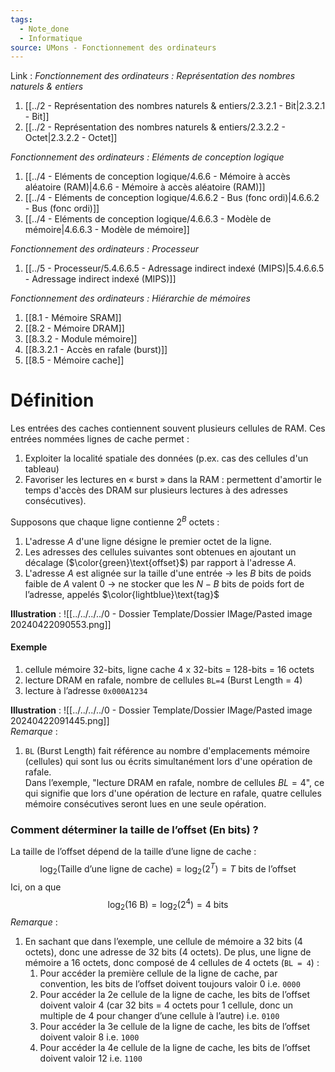 ```yaml
---
tags:
  - Note_done
  - Informatique
source: UMons - Fonctionnement des ordinateurs
---
```


Link :
_Fonctionnement des ordinateurs : Représentation des nombres naturels & entiers_
1. [[../2 - Représentation des nombres naturels & entiers/2.3.2.1 - Bit|2.3.2.1 - Bit]]
2. [[../2 - Représentation des nombres naturels & entiers/2.3.2.2 - Octet|2.3.2.2 - Octet]]

_Fonctionnement des ordinateurs : Eléments de conception logique_
1. [[../4 - Eléments de conception logique/4.6.6 - Mémoire à accès aléatoire (RAM)|4.6.6 - Mémoire à accès aléatoire (RAM)]]
2. [[../4 - Eléments de conception logique/4.6.6.2 - Bus (fonc ordi)|4.6.6.2 - Bus (fonc ordi)]]
3. [[../4 - Eléments de conception logique/4.6.6.3 - Modèle de mémoire|4.6.6.3 - Modèle de mémoire]]

_Fonctionnement des ordinateurs : Processeur_
1. [[../5 - Processeur/5.4.6.6.5 - Adressage indirect indexé (MIPS)|5.4.6.6.5 - Adressage indirect indexé (MIPS)]]

_Fonctionnement des ordinateurs : Hiérarchie de mémoires_
1. [[8.1 - Mémoire SRAM]]
2. [[8.2 - Mémoire DRAM]]
3. [[8.3.2 - Module mémoire]]
4. [[8.3.2.1 - Accès en rafale (burst)]]
5. [[8.5 - Mémoire cache]]

# Définition
Les entrées des caches contiennent souvent plusieurs cellules de RAM. Ces entrées nommées lignes de cache permet :
1. Exploiter la localité spatiale des données (p.ex. cas des cellules d'un tableau) 
2. Favoriser les lectures en « burst » dans la RAM : permettent d'amortir le temps d'accès des DRAM sur plusieurs lectures à des adresses consécutives).

Supposons que chaque ligne contienne $2^B$ octets :
1. L'adresse $A$ d'une ligne désigne le premier octet de la ligne. 
2. Les adresses des cellules suivantes sont obtenues en ajoutant un décalage ($\color{green}\text{offset}$) par rapport à l'adresse $A$. 
3. L'adresse $A$ est alignée sur la taille d'une entrée → les $B$ bits de poids faible de $A$ valent 0 → ne stocker que les $N-B$ bits de poids fort de l’adresse, appelés $\color{lightblue}\text{tag}$ 

**Illustration** : ![[../../../../0 - Dossier Template/Dossier IMage/Pasted image 20240422090553.png]]
#### Exemple
1. cellule mémoire 32-bits, ligne cache 4 x 32-bits = 128-bits = 16 octets 
2. lecture DRAM en rafale, nombre de cellules `BL=4` (Burst Length = 4)
3. lecture à l’adresse `0x000A1234`

**Illustration** : ![[../../../../0 - Dossier Template/Dossier IMage/Pasted image 20240422091445.png]]
\
_Remarque_ :
1. `BL` (Burst Length) fait référence au nombre d'emplacements mémoire (cellules) qui sont lus ou écrits simultanément lors d'une opération de rafale. 
\
Dans l’exemple, "lecture DRAM en rafale, nombre de cellules $BL=4$", ce qui signifie que lors d'une opération de lecture en rafale, quatre cellules mémoire consécutives seront lues en une seule opération.


### Comment déterminer la taille de l’offset (En bits) ?  
La taille de l’offset dépend de la taille d’une ligne de cache : $$\log_2(\text{Taille d’une ligne de cache})=\log_2\left(2^T\right)=T\text{ bits de l’offset}$$ Ici, on a que $$\log_2(16\text{ B})=\log_2\left(2^4\right)=4\text{ bits}$$
_Remarque_ :
1. En sachant que dans l’exemple, une cellule de mémoire a 32 bits (4 octets), donc une adresse de 32 bits (4 octets). De plus, une ligne de mémoire a 16 octets, donc composé de 4 cellules de 4 octets (`BL = 4`) :
	1. Pour accéder la première cellule de la ligne de cache, par convention, les bits de l’offset doivent toujours valoir 0 i.e. `0000` 
	2. Pour accéder la 2e cellule de la ligne de cache, les bits de l’offset doivent valoir 4 (car 32 bits = 4 octets pour 1 cellule, donc un multiple de 4 pour changer d’une cellule à l’autre) i.e. `0100`
	3. Pour accéder la 3e cellule de la ligne de cache, les bits de l’offset doivent valoir 8 i.e. `1000`
	4. Pour accéder la 4e cellule de la ligne de cache, les bits de l’offset doivent valoir 12 i.e. `1100`